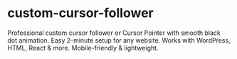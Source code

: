 # custom-cursor-follower
Professional custom cursor follower or Cursor Pointer  with smooth black dot animation. Easy 2-minute setup for any website. Works with WordPress, HTML, React &amp; more. Mobile-friendly &amp; lightweight.
